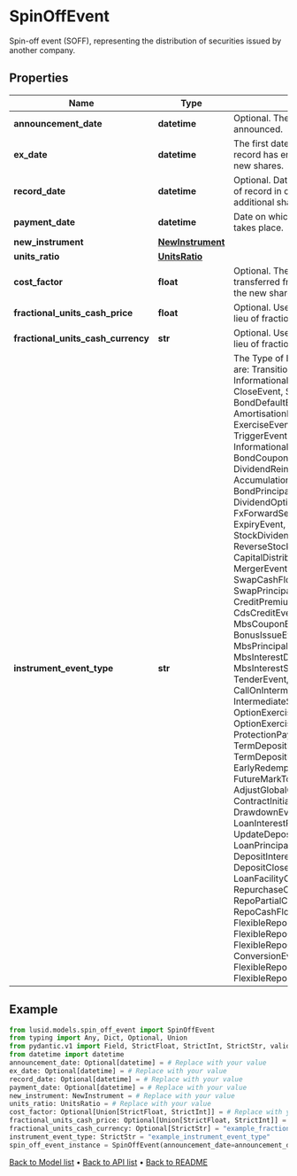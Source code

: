 # SpinOffEvent

Spin-off event (SOFF), representing the distribution of securities issued by another company.
## Properties
Name | Type | Description | Notes
------------ | ------------- | ------------- | -------------
**announcement_date** | **datetime** | Optional.  The date the spin-off is announced. | [optional] 
**ex_date** | **datetime** | The first date on which the holder of record has entitled ownership of the new shares. | [optional] 
**record_date** | **datetime** | Optional.  Date you have to be the holder of record in order to receive the additional shares. | [optional] 
**payment_date** | **datetime** | Date on which the distribution of shares takes place. | [optional] 
**new_instrument** | [**NewInstrument**](NewInstrument.md) |  | 
**units_ratio** | [**UnitsRatio**](UnitsRatio.md) |  | 
**cost_factor** | **float** | Optional. The fraction of cost that is transferred from the existing shares to the new shares. | [optional] 
**fractional_units_cash_price** | **float** | Optional. Used in calculating cash-in-lieu of fractional shares. | [optional] 
**fractional_units_cash_currency** | **str** | Optional. Used in calculating cash-in-lieu of fractional shares. | [optional] 
**instrument_event_type** | **str** | The Type of Event. The available values are: TransitionEvent, InformationalEvent, OpenEvent, CloseEvent, StockSplitEvent, BondDefaultEvent, CashDividendEvent, AmortisationEvent, CashFlowEvent, ExerciseEvent, ResetEvent, TriggerEvent, RawVendorEvent, InformationalErrorEvent, BondCouponEvent, DividendReinvestmentEvent, AccumulationEvent, BondPrincipalEvent, DividendOptionEvent, MaturityEvent, FxForwardSettlementEvent, ExpiryEvent, ScripDividendEvent, StockDividendEvent, ReverseStockSplitEvent, CapitalDistributionEvent, SpinOffEvent, MergerEvent, FutureExpiryEvent, SwapCashFlowEvent, SwapPrincipalEvent, CreditPremiumCashFlowEvent, CdsCreditEvent, CdxCreditEvent, MbsCouponEvent, MbsPrincipalEvent, BonusIssueEvent, MbsPrincipalWriteOffEvent, MbsInterestDeferralEvent, MbsInterestShortfallEvent, TenderEvent, CallOnIntermediateSecuritiesEvent, IntermediateSecuritiesDistributionEvent, OptionExercisePhysicalEvent, OptionExerciseCashEvent, ProtectionPayoutCashFlowEvent, TermDepositInterestEvent, TermDepositPrincipalEvent, EarlyRedemptionEvent, FutureMarkToMarketEvent, AdjustGlobalCommitmentEvent, ContractInitialisationEvent, DrawdownEvent, LoanInterestRepaymentEvent, UpdateDepositAmountEvent, LoanPrincipalRepaymentEvent, DepositInterestPaymentEvent, DepositCloseEvent, LoanFacilityContractRolloverEvent, RepurchaseOfferEvent, RepoPartialClosureEvent, RepoCashFlowEvent, FlexibleRepoInterestPaymentEvent, FlexibleRepoCashFlowEvent, FlexibleRepoCollateralEvent, ConversionEvent, FlexibleRepoPartialClosureEvent, FlexibleRepoFullClosureEvent | 
## Example

```python
from lusid.models.spin_off_event import SpinOffEvent
from typing import Any, Dict, Optional, Union
from pydantic.v1 import Field, StrictFloat, StrictInt, StrictStr, validator
from datetime import datetime
announcement_date: Optional[datetime] = # Replace with your value
ex_date: Optional[datetime] = # Replace with your value
record_date: Optional[datetime] = # Replace with your value
payment_date: Optional[datetime] = # Replace with your value
new_instrument: NewInstrument = # Replace with your value
units_ratio: UnitsRatio = # Replace with your value
cost_factor: Optional[Union[StrictFloat, StrictInt]] = # Replace with your value
fractional_units_cash_price: Optional[Union[StrictFloat, StrictInt]] = # Replace with your value
fractional_units_cash_currency: Optional[StrictStr] = "example_fractional_units_cash_currency"
instrument_event_type: StrictStr = "example_instrument_event_type"
spin_off_event_instance = SpinOffEvent(announcement_date=announcement_date, ex_date=ex_date, record_date=record_date, payment_date=payment_date, new_instrument=new_instrument, units_ratio=units_ratio, cost_factor=cost_factor, fractional_units_cash_price=fractional_units_cash_price, fractional_units_cash_currency=fractional_units_cash_currency, instrument_event_type=instrument_event_type)

```

[Back to Model list](../README.md#documentation-for-models) &#8226; [Back to API list](../README.md#documentation-for-api-endpoints) &#8226; [Back to README](../README.md)

